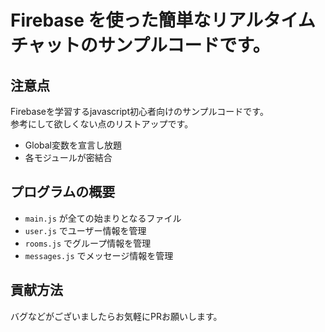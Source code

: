# Firebase を使った簡単なリアルタイムチャットのサンプルコードです。

## 注意点
Firebaseを学習するjavascript初心者向けのサンプルコードです。  
参考にして欲しくない点のリストアップです。

- Global変数を宣言し放題
- 各モジュールが密結合

## プログラムの概要

- `main.js` が全ての始まりとなるファイル
- `user.js` でユーザー情報を管理
- `rooms.js` でグループ情報を管理
- `messages.js` でメッセージ情報を管理

## 貢献方法
バグなどがございましたらお気軽にPRお願いします。
